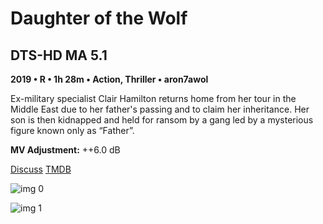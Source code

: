 # Daughter of the Wolf

## DTS-HD MA 5.1

**2019 • R • 1h 28m • Action, Thriller • aron7awol**

Ex-military specialist Clair Hamilton returns home from her tour in the Middle East due to her father's passing and to claim her inheritance. Her son is then kidnapped and held for ransom by a gang led by a mysterious figure known only as “Father”.

**MV Adjustment:** ++6.0 dB

[Discuss](https://www.avsforum.com/threads/bass-eq-for-filtered-movies.2995212/post-59339358)  [TMDB](525657)

![img 0](https://i.imgur.com/LtWBdkw.jpg)

![img 1](https://i.imgur.com/5rhjSqZ.png)

